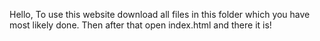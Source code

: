 Hello,
To use this website download all files in this folder which you have most likely done.
Then after that open index.html and there it is!
